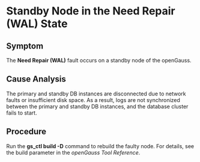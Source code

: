 # Standby Node in the  **Need Repair \(WAL\)**  State<a name="EN-US_TOPIC_0255061693"></a>

## Symptom<a name="section19264812163110"></a>

The  **Need Repair \(WAL\)**  fault occurs on a standby node of the openGauss.

## Cause Analysis<a name="section31031614204014"></a>

The primary and standby DB instances are disconnected due to network faults or insufficient disk space. As a result, logs are not synchronized between the primary and standby DB instances, and the database cluster fails to start.

## Procedure<a name="section12618818144413"></a>

Run the  **gs\_ctl build -D**  command to rebuild the faulty node. For details, see the build parameter in the  _openGauss Tool Reference_.

